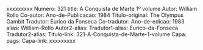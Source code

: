 xxxxxxxxx
Numero: 321
title: A Conquista de Marte 1º volume
Autor: William Rollo
Co-autor: 
Ano-de-Publicacao: 1984
Titulo-original: The Olympus Gambit
Tradutor: Eurico da Fonseca
Co-tradutor: 
Ano-de-edicao: 1983
alias: William-Rollo
Autor2-alias: 
Tradutor1-alias: Eurico-da-Fonseca
Tradutor2-alias: 
Titulo-link: 321-A-Conquista-de-Marte-1-volume
Capa: 
pags: 
Capa-link: 
xxxxxxxxx